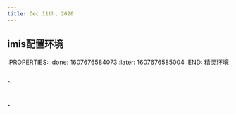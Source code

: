 ```yaml
---
title: Dec 11th, 2020
---
```


## **imis配置环境**
:PROPERTIES:
:done: 1607676584073
:later: 1607676585004
:END:
精灵环境
## `
## `
##
##
##
##
